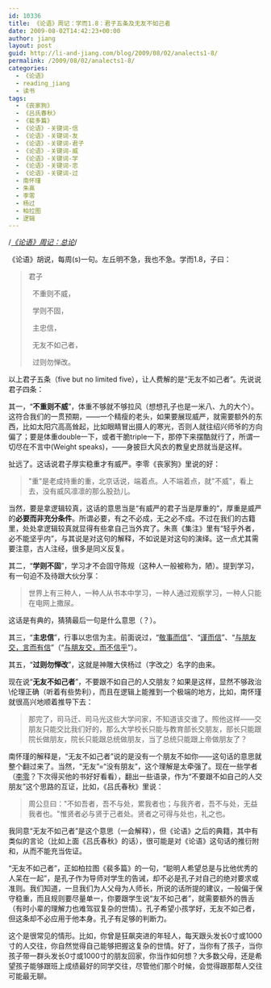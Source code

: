 ```yaml
---
id: 10336
title: 《论语》周记：学而1.8：君子五条及无友不如己者
date: 2009-08-02T14:42:23+00:00
author: jiang
layout: post
guid: http://li-and-jiang.com/blog/2009/08/02/analects1-8/
permalink: /2009/08/02/analects1-8/
categories:
  - 《论语》
  - reading_jiang
  - 读书
tags:
  - 《丧家狗》
  - 《吕氏春秋》
  - 《裴多篇》
  - 《论语》-关键词-信
  - 《论语》-关键词-友
  - 《论语》-关键词-君子
  - 《论语》-关键词-威
  - 《论语》-关键词-学
  - 《论语》-关键词-忠
  - 《论语》-关键词-过
  - 南怀瑾
  - 朱熹
  - 李零
  - 杨过
  - 柏拉图
  - 逻辑
---
```

/*[《论语》周记：总论](http://li-and-jiang.com/blog/2009/04/10/analects/)*/

《论语》胡说，每周(s)一句。左丘明不急，我也不急。学而1.8，子曰：

> 君子
> 
> &#160; 不重则不威，
> 
> &#160; 学则不固，
> 
> &#160; 主忠信，
> 
> &#160; 无友不如己者，
> 
> &#160; 过则勿惮改。

以上君子五条（five but no limited five），让人费解的是“无友不如己者”。先说说君子四条：

其一，“**不重则不威**”，体重不够就不够拉风（想想孔子也是一米八、九的大个）。这符合我们的一贯预期，——一个精瘦的老头，如果要展现威严，就需要额外的东西，比如太阳穴高高耸起，比如眼睛冒出摄人的寒光，否则人就往绍兴师爷的方向偏了；要是体重double一下，或者干脆triple一下，那停下来摆酷就行了，所谓一切尽在不言中(Weight speaks)，——身披巨大风衣的教皇史昂就当是这样。

扯远了。这话说君子厚实稳重才有威严。李零《丧家狗》里说的好：

> "重"是老成持重的重，北京话说，端着点。人不端着点，就"不威"，看上去，没有威风凛凛的那么股劲儿。

当然，要是拿逻辑较真，这话的意思当是“有威严的君子当是厚重的”，厚重是威严的**必要而非充分条件**。所谓必要，有之不必成，无之必不成。不过在我们的古籍里，处处拿逻辑较真就显得有些拿自己当外宾了。朱熹《集注》里有“轻乎外者，必不能坚乎内”，与其说是对这句的解释，不如说是对这句的演绎。这一点尤其需要注意，古人注经，很多是同义反复。

其二，“**学则不固**”，学习才不会固守陈规（这种人一般被称为，陋）。提到学习，有一句迫不及待跟大伙分享：

> 世界上有三种人，一种人从书本中学习，一种人通过观察学习，一种人只能在电网上撒尿。

这话是有典的，猜猜最后一句是什么意思（？）。

其三，“**主忠信**”，行事以忠信为主。前面说过，“<a href="http://li-and-jiang.com/blog/2009/06/06/analects1-5/" target="_blank">敬事而信</a>”、“<a href="http://li-and-jiang.com/blog/2009/06/27/analects1-6/" target="_blank">谨而信</a>”、“<a href="http://li-and-jiang.com/blog/2009/07/14/analects1-7/" target="_blank">与朋友交，言而有信</a>”（“<a href="http://li-and-jiang.com/blog/2009/05/22/analects1-4/" target="_blank">与朋友交，而不信乎</a>”）。

其五，“**过则勿惮改**”，这就是神雕大侠杨过（字改之）名字的由来。

现在说“**无友不如己者**”，不要跟不如自己的人交朋友？如果是这样，显然不够政治\伦理正确（听着有些势利），而且在逻辑上能推到一个极端的地方，比如，南怀瑾就很高兴地顺着推导下去：

> 那完了，司马迁、司马光这些大学问家，不知道该交谁了。照他这样——交朋友只能交比我们好的，那么大学校长只能与教育部长交朋友，部长只能跟院长做朋友，院长只能跟总统做朋友，当了总统只能跟上帝做朋友了？

南怀瑾的解释是，“无友不如己者”说的是没有一个朋友不如你——这句话的意思就整个翻过来了。当然，“无友”=“没有朋友”，这个理解是太牵强了。现在一些学者（<a href="http://vip.book.sina.com.cn/book/catalog.php?book=42308" target="_blank">李零</a>？下次得买他的书好好看看），翻出一些语录，作为“不要跟不如自己的人交朋友”这个思路的互证，比如，《吕氏春秋》里说：

> 周公旦曰："不如吾者，吾不与处，累我者也；与我齐者，吾不与处，无益我者也。"惟贤者必与贤于己者处。贤者之可得与处也，礼之也。

我同意“无友不如己者”是这个意思（一会解释），但《论语》之后的典籍，其中有类似的言论（比如上面《吕氏春秋》的话），很可能是对《论语》这句话的推衍附和，从而不能充当佐证。

“无友不如己者”，正如柏拉图《裴多篇》的一句，“聪明人希望总是与比他优秀的人呆在一起”，是孔子作为导师对学生的告诫，却不必是孔子对自己的绝对要求或准则。我们知道，一旦我们为人父母为人师长，所说的话所提的建议，一般偏于保守稳重，而且规则要尽量单一，你要跟学生说“友不如己者”，就需要额外的唇舌（有时小辈的理解力也难驾驭复杂的世情）。孔子希望小孩学好，无友不如己者，但这条却不必应用于他本身。孔子有足够的判断力。

这个是很常见的情形。比如，你曾是狂飙突进的年轻人，每天跟头发长0寸或1000寸的人交往，你自然觉得自己能够把握这复杂的世情。好了，当你有了孩子，当你孩子带一群头发长0寸或1000寸的朋友回家，你当作如何想？大多数父母，还是希望孩子能够跟班上成绩最好的同学交往，尽管他们那个时候，会觉得跟那帮人交往可能最无聊。